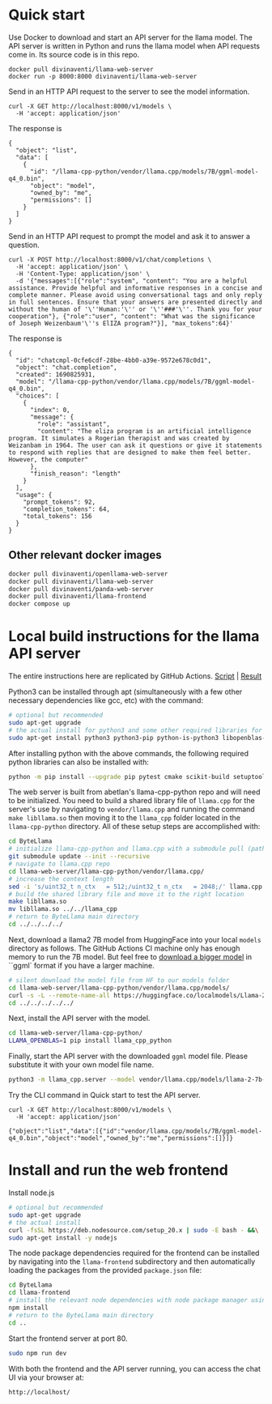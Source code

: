 # Quick start

Use Docker to download and start an API server for the llama model. The API server is written in Python and runs the llama model when API requests come in. Its source code is in this repo.

```
docker pull divinaventi/llama-web-server
docker run -p 8000:8000 divinaventi/llama-web-server
```

Send in an HTTP API request to the server to see the model information.

```
curl -X GET http://localhost:8000/v1/models \
  -H 'accept: application/json'
```

The response is

```
{
  "object": "list",
  "data": [
    {
      "id": "/llama-cpp-python/vendor/llama.cpp/models/7B/ggml-model-q4_0.bin",
      "object": "model",
      "owned_by": "me",
      "permissions": []
    }
  ]
}
```

Send in an HTTP API request to prompt the model and ask it to answer a question.

```
curl -X POST http://localhost:8000/v1/chat/completions \
  -H 'accept: application/json' \
  -H 'Content-Type: application/json' \
  -d '{"messages":[{"role":"system", "content": "You are a helpful assistance. Provide helpful and informative responses in a concise and complete manner. Please avoid using conversational tags and only reply in full sentences. Ensure that your answers are presented directly and without the human of '\''Human:'\'' or '\''###'\''. Thank you for your cooperation"}, {"role":"user", "content": "What was the significance of Joseph Weizenbaum'\''s ElIZA program?"}], "max_tokens":64}'
```

The response is

```
{
  "id": "chatcmpl-0cfe6cdf-28be-4bb0-a39e-9572e678c0d1",
  "object": "chat.completion",
  "created": 1690825931,
  "model": "/llama-cpp-python/vendor/llama.cpp/models/7B/ggml-model-q4_0.bin",
  "choices": [
    {
      "index": 0,
      "message": {
        "role": "assistant",
        "content": "The eliza program is an artificial intelligence program. It simulates a Rogerian therapist and was created by Weizanbam in 1964. The user can ask it questions or give it statements to respond with replies that are designed to make them feel better. However, the computer"
      },
      "finish_reason": "length"
    }
  ],
  "usage": {
    "prompt_tokens": 92,
    "completion_tokens": 64,
    "total_tokens": 156
  }
}
```

## Other relevant docker images

```bash
docker pull divinaventi/openllama-web-server
docker pull divinaventi/llama-web-server
docker pull divinaventi/panda-web-server
docker pull divinaventi/llama-frontend
docker compose up
```

# Local build instructions for the llama API server

The entire instructions here are replicated by GitHub Actions. [Script](.github/workflows/api-llama2-7b-chat-q4.yml) | [Result](https://github.com/AnonymousAmalgrams/ByteLlama/actions/runs/5758375575/job/15610825874)

Python3 can be installed through apt (simultaneously with a few other necessary dependencies like gcc, etc) with the command:

```bash
# optional but recommended
sudo apt-get upgrade
# the actual install for python3 and some other required libraries for building the project successfully as well as its functionality
sudo apt-get install python3 python3-pip python-is-python3 libopenblas-dev build-essential
```

After installing python with the above commands, the following required python libraries can also be installed with: 

```bash
python -m pip install --upgrade pip pytest cmake scikit-build setuptools fastapi uvicorn sse-starlette pydantic-settings
```

The web server is built from abetlan's llama-cpp-python repo and will need to be initialized. You need to build a shared library file of `llama.cpp` for the server's use by navigating to `vendor/llama.cpp` and running the command `make libllama.so` then moving it to the `llama_cpp` folder located in the `llama-cpp-python` directory. All of these setup steps are accomplished with:

```bash
cd ByteLlama
# initialize llama-cpp-python and llama.cpp with a submodule pull (path automatically configured assuming run from the ByteLlama main directory)
git submodule update --init --recursive
# navigate to llama.cpp repo
cd llama-web-server/llama-cpp-python/vendor/llama.cpp/
# increase the context length
sed -i 's/uint32_t n_ctx   = 512;/uint32_t n_ctx   = 2048;/' llama.cpp
# build the shared library file and move it to the right location
make libllama.so
mv libllama.so ../../llama_cpp
# return to ByteLlama main directory
cd ../../../../
```

Next, download a llama2 7B model from HuggingFace into your local `models` directory as follows. The GitHub Actions CI machine only has enough memory to run the 7B model. But feel free to [download a bigger model](https://llama2download.com/download/) in ``ggml` format if you have a larger machine.

```bash
# silent download the model file from HF to our models folder
cd llama-web-server/llama-cpp-python/vendor/llama.cpp/models/
curl -s -L --remote-name-all https://huggingface.co/localmodels/Llama-2-7B-Chat-ggml/resolve/main/llama-2-7b-chat.ggmlv3.q4_0.bin
cd ../../../../../
```

Next, install the API server with the model.

```bash
cd llama-web-server/llama-cpp-python/
LLAMA_OPENBLAS=1 pip install llama_cpp_python
```

Finally, start the API server with the downloaded `ggml` model file. Please substitute it with your own model file name.

```bash
python3 -m llama_cpp.server --model vendor/llama.cpp/models/llama-2-7b-chat.ggmlv3.q4_0.bin
```

Try the CLI command in Quick start to test the API server.

```
curl -X GET http://localhost:8000/v1/models \
  -H 'accept: application/json'

{"object":"list","data":[{"id":"vendor/llama.cpp/models/7B/ggml-model-q4_0.bin","object":"model","owned_by":"me","permissions":[]}]}
```

# Install and run the web frontend

Install node.js

```bash
# optional but recommended
sudo apt-get upgrade
# the actual install
curl -fsSL https://deb.nodesource.com/setup_20.x | sudo -E bash - &&\
sudo apt-get install -y nodejs
```

The node package dependencies required for the frontend can be installed by navigating into the `llama-frontend` subdirectory and then automatically loading the packages from the provided `package.json` file:

```bash
cd ByteLlama
cd llama-frontend
# install the relevant node dependencies with node package manager using package.json saved in llama-frontend
npm install
# return to the ByteLlama main directory
cd ..
```

Start the frontend server at port 80.

```bash
sudo npm run dev
```

With both the frontend and the API server running, you can access the chat UI via your browser at:

```
http://localhost/
```
